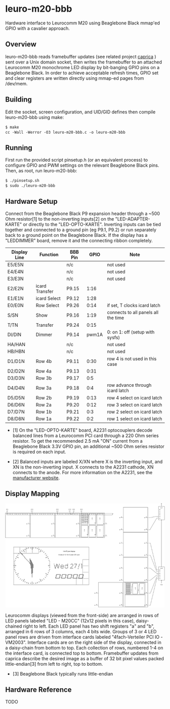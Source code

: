 # leuro-m20-bbb

Hardware interface to Leurocomm M20 using 
Beaglebone Black mmap'ed GPIO with a cavalier approach.

## Overview

leuro-m20-bbb reads framebuffer updates (see related project 
[caprica](https://github.com/ndf-zz/caprica)
) sent over a Unix domain socket, then writes the framebuffer
to an attached Leurocomm M20 monochrome LED display by bit-banging
GPIO pins on a Beaglebone Black. In order to achieve acceptable
refresh times, GPIO set and clear registers are written directly
using mmap-ed pages from /dev/mem.

## Building

Edit the socket, screen configuration, and UID/GID defines
then compile leuro-m20-bbb using make:

	$ make
	cc -Wall -Werror -O3 leuro-m20-bbb.c -o leuro-m20-bbb

## Running

First run the provided script pinsetup.h (or an equivalent process)
to configure GPIO and PWM settings on the relevant Beaglebone Black
pins. Then, as root, run leuro-m20-bbb:

	$ ./pinsetup.sh
	$ sudo ./leuro-m20-bbb

## Hardware Setup

Connect from the Beaglebone Black
P9 expansion header through a ~500 Ohm resistor[1] to the 
non-inverting inputs[2] on the "LED-ADAPTER-KARTE" or directly
to the "LED-OPTO-KARTE". Inverting inputs can be tied together
and connected to a ground pin (eg P9.1, P9.2) or run separately
back to a ground point on the Beaglebone Black. If the display
has a "LEDDIMMER" board, remove it and the connecting ribbon
completely.

Display Line | Function | BBB Pin | GPIO | Note
--- | --- | --- | --- | ---
E5/E5N | | n/c | | not used
E4/E4N | | n/c | | not used
E3/E3N | | n/c | | not used
E2/E2N | icard Transfer | P9.15 | 1:16 |
E1/E1N | icard Select | P9.12 | 1:28 |
E0/E0N | Row Select | P9.26 | 0:14 | if set, T clocks icard latch
S/SN | Show | P9.16 | 1:19 | connects to all panels all the time
T/TN | Transfer | P9.24 | 0:15 |
DI/DIN | Dimmer | P9.14 | pwm1A | 0: on 1: off (setup with sysfs)
HA/HAN | | n/c | | not used
HB/HBN | | n/c | | not used
D1/D1N | Row 4b | P9.11 | 0:30 | row 4 is not used in this case
D2/D2N | Row 4a | P9.13 | 0:31 |
D3/D3N | Row 3b | P9.17 | 0:5 |
D4/D4N | Row 3a | P9.18 | 0:4 | row advance through icard latch
D5/D5N | Row 2b | P9.19 | 0:13 | row 4 select on icard latch
D6/D6N | Row 2a | P9.20 | 0:12 | row 3 select on icard latch
D7/D7N | Row 1b | P9.21 | 0:3 | row 2 select on icard latch
D8/D8N | Row 1a | P9.22 | 0:2 | row 1 select on icard latch

   - [1] On the "LED-OPTO-KARTE" board, A2231 optocouplers
     decode balanced lines from a Leurocomm PCI card through a
     220 Ohm series resistor. To get the recommended
     2.5 mA "ON" current from a Beaglebone Black 3.3V GPIO pin,
     an additional ~500 Ohm series resistor is required on each input.

   - [2] Balanced inputs are labeled X/XN where X is the inverting input,
     and XN is the non-inverting input. X connects to the A2231
     cathode, XN connects to the anode. For more information on the
     A2231, see the
     [manufacturer website](https://www.broadcom.com/products/optocouplers/industrial-plastic/digital-optocouplers/5mbd/hcpl-2231).

## Display Mapping

![Display Arrangement](display_mapping.svg "Display Mapping")

Leurocomm displays (viewed from the front-side) are arranged in rows
of LED panels labeled "LED - M20CC" (12x12 pixels in this case),
daisy-chained right to left. Each LED panel has two shift registers
"a" and "b", arranged in 6 rows of 3 columns, each 4 bits wide.
Groups of 3 or 4 LED panel rows are driven from interface cards
labeled "4fach-Verteiler PCI IO -VM2003".
Interface cards are on the right side of the display, connected in a
daisy-chain from bottom to top. Each collection of rows, numbered 1-4
on the interface card, is connected top to bottom.
Framebuffer updates from caprica describe the desired image as a buffer
of 32 bit pixel values packed little-endian[3] from left to right,
top to bottom.

   * [3] Beaglebone Black typically runs little-endian

## Hardware Reference

TODO
